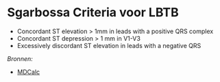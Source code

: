 Sgarbossa Criteria voor LBTB
============================

-	Concordant ST elevation > 1mm in leads with a positive QRS complex
-	Concordant ST depression > 1 mm in V1-V3
-	Excessively discordant ST elevation in leads with a negative QRS

*Bronnen:*

-	[MDCalc](http://www.mdcalc.com/sgarbossa-criteria-for-mi-in-left-bundle-branch-block/)
